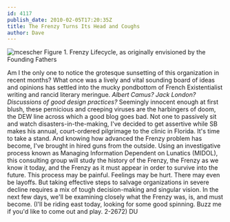 ```yaml
---
id: 4117
publish_date: 2010-02-05T17:20:35Z
title: The Frenzy Turns Its Head and Coughs
author: Dave
---
```

![mcescher](http://www.flagstafffrenzy.org/wp-content/uploads/2010/02/chart2.jpg) Figure 1. Frenzy Lifecycle, as originally envisioned by the Founding Fathers

Am I the only one to notice the grotesque sunsetting of this organization in recent months? What once was a lively and vital sounding board of ideas and opinions has settled into the mucky pondbottom of French Existentialist writing and rancid literary meringue. _Albert Camus? Jack London? Discussions of good design practices?_ Seemingly innocent enough at first blush, these pernicious and creeping viruses are the harbingers of doom, the DEW line across which a good blog goes bad. Not one to passively sit and watch disasters-in-the-making, I've decided to get assertive while SB makes his annual, court-ordered pilgrimage to the clinic in Florida. It's time to take a stand. And knowing how advanced the Frenzy problem has become, I've brought in hired guns from the outside. Using an investigative process known as Managing Information Dependent on Lunatics (MIDOL), this consulting group will study the history of the Frenzy, the Frenzy as we know it today, and the Frenzy as it must appear in order to survive into the future. This process may be painful. Feelings may be hurt. There may even be layoffs. But taking effective steps to salvage organizations in severe decline requires a mix of tough decision-making and singular vision. In the next few days, we'll be examining closely what the Frenzy was, is, and must become. (I'll be riding east today, looking for some good spinning. Buzz me if you'd like to come out and play. 2-2672) DU